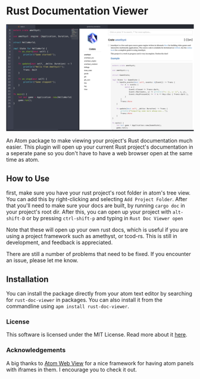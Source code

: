 # Rust Documentation Viewer

[![apm](https://raw.githubusercontent.com/surrsurus/atom-rust-doc-viewer/master/media/screenshot.png)](https://atom.io/packages/rust-doc-viewer)

An Atom package to make viewing your project's Rust documentation much easier. This plugin will open up your current Rust project's documentation in a seperate pane so you don't have to have a web browser open at the same time as atom.

## How to Use
first, make sure you have your rust project's root folder in atom's tree view. You can add this by right-clicking and selecting `Add Project Folder`. After that you'll need to make sure your docs are built, by running `cargo doc` in your project's root dir. After this, you can open up your project with `alt-shift-D` or by pressing `ctrl-shift-p` and typing in `Rust Doc Viewer open`

Note that these will open up your own rust docs, which is useful if you are using a project framework such as amethyst, or tcod-rs. This is still in development, and feedback is appreciated.

There are still a number of problems that need to be fixed. If you encounter an issue, please let me know.

## Installation

You can install the package directly from your atom text editor by searching for `rust-doc-viewer` in packages. You can also install it from the commandline using `apm install rust-doc-viewer`.

### License 

This software is licensed under the MIT License. Read more about it [here](https://github.com/surrsurus/atom-rust-doc-viewer/blob/master/LICENSE).

### Acknowledgements

A big thanks to [Atom Web View](https://github.com/gabceb/atom-web-view) for a nice framework for having atom panels with iframes in them. I encourage you to check it out.
